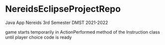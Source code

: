 # NereidsEclipseProjectRepo
Java App Nereids 
3rd Semester DMST 2021-2022

game starts temporarily in ActionPerformed method of the Instruction class until player choice code is ready

